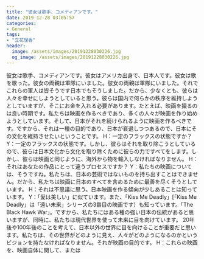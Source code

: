 ```yaml
---
title: "彼女は歌手、コメディアンです。"
date: 2019-12-28 03:05:57
categories:
- General
tags:
- "立花理香"
header:
  image: /assets/images/20191228030226.jpg
  og_image: /assets/images/20191228030226.jpg
---
```


彼女は歌手、コメディアンです。彼女はアメリカ出身で、日本人です。彼女は歌を歌った。彼女の両親は軍隊にいました。彼女の両親は軍隊にいました。それでこれらの軍人は皆そうです日本でもそうしました。だから、少なくとも、彼らは人々を幸せにしようとしていると思う。彼らは国内で何らかの秩序を維持しようとしていますが、そこにお金を入れる必要があります。たとえば、映画を撮るのは良い時期です。私たちは映画を作るべきであり、多くの人々が映画を作り始めようとしています。そして、日本がそれを続けられるように映画を作るべきです。ですから、それは一種の目的であり、日本が衰退しつつあるので、日本にその文化を維持させたいということです。 H：一定のフラックスの状態ですか？ Y：一定のフラックスの状態です。しかし、彼らはそれを取り除こうとしているので、彼らは日本文化から文化を取り除くために彼らの力ですべてをします。しかし、彼らは映画と同じように、海外から物を輸入しなければなりません。 H：それはあなたの作品にとって違うプロセスですか？ Y：私たちの映画については、そうですね。私たちは、日本の芸術ではないものを持ち出すことはできません。だから、私たちは映画に日本のすべてを含めるために最善を尽くそうとしています。 H：それは不思議に思う。日本映画を作る傾向が少しあることは知っています。 Y：「愛は美しい」に似ています。また、「Kiss Me Deadly」[「Kiss Me Deadly」は「遠い未来」シリーズの3番目の映画です）も知っています。「The Black Hawk War」。ですから、私たちにはある種の強い日本の伝統があると思いますが、同時に、私たちは現代世界を使って未来に目を向けています。 20年後や100年後のことを考えて、日本以外の世界に目を向けることが重要だと思います。私たちは、その世界がどのように見え、人々がどのようになるのかというビジョンを持たなければなりません。それが映画の目的です。 H：これらの映画を、映画自体に関して、または
